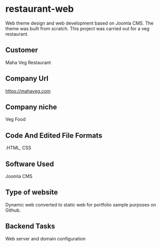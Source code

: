 # restaurant-web
Web theme design and web development based on Joomla CMS. The theme was built from scratch. This project was carried out for a veg restaurant.
## Customer
Maha Veg Restaurant
## Company Url
https://mahaveg.com
## Company niche
Veg Food
## Code And Edited File Formats
.HTML, CSS
## Software Used
Joomla CMS
## Type of website
Dynamic web converted to static web for portfolio sample purposes on Github. 
## Backend Tasks
Web server and domain configuration
